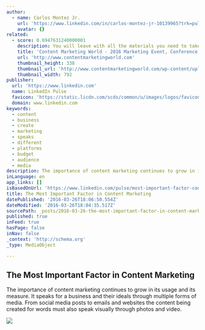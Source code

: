 ```yaml
---
author:
  - name: Carlos Montez Jr.
    url: 'https://www.linkedin.com/in/carlos-montez-jr-10139965?trk=pulse-det-athr_prof-art_hdr'
    avatar: {}
related:
  - score: 0.6947631240000001
    description: You will leave with all the materials you need to take a content marketing strategy back to your team - and - to implement a content marketing plan that will grow your business and inspire your audience.
    title: 'Content Marketing World - 2016 Marketing Event, Conference'
    url: 'http://www.contentmarketingworld.com'
    thumbnail_height: 338
    thumbnail_url: 'http://www.contentmarketingworld.com/wp-content/uploads/2015/10/CMWorld16_Logo_rev.png'
    thumbnail_width: 792
publisher:
  url: 'https://www.linkedin.com'
  name: LinkedIn Pulse
  favicon: 'https://static.licdn.com/scds/common/u/images/logos/favicons/v1/favicon.ico'
  domain: www.linkedin.com
keywords:
  - content
  - business
  - create
  - marketing
  - speaks
  - different
  - platforms
  - budget
  - audience
  - media
description: The importance of content marketing continues to grow in its usage and its measure. It speaks for a business and their ideals through multiple forms of media. From social media posts to emails and websites the content being created for words must also speak visually through photos and video.
inLanguage: en
app_links: []
isBasedOnUrl: 'https://www.linkedin.com/pulse/most-important-factor-content-marketing-carlos-montez-jr-?trk=v-feed'
title: The Most Important Factor in Content Marketing
datePublished: '2016-03-26T18:06:50.554Z'
dateModified: '2016-03-26T18:04:35.517Z'
sourcePath: _posts/2016-03-26-the-most-important-factor-in-content-marketing.md
published: true
inFeed: true
hasPage: false
inNav: false
_context: 'http://schema.org'
_type: MediaObject

---
```

<article style=""><h1>The Most Important Factor in Content Marketing</h1><p>The importance of content marketing continues to grow in its usage and its measure. It speaks for a business and their ideals through multiple forms of media. From social media posts to emails and websites the content being created for words must also speak visually through photos and video.</p><img src="https://media.licdn.com/mpr/mpr/AAEAAQAAAAAAAAekAAAAJDYyMjg0ODVkLTdkYzYtNGZkZS04NmE5LWQ5NWQ3ZDhiNTAxZQ.jpg" /></article>